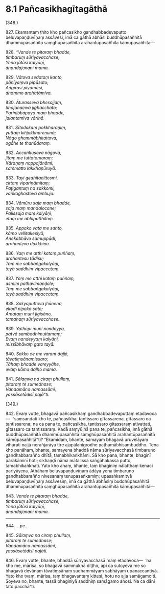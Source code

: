 

# 8.1 Pañcasikhagītagāthā



(348.)

827\. Ekamantaṃ ṭhito kho pañcasikho gandhabbadevaputto beluvapaṇḍuvīṇaṃ assāvesi, imā ca gāthā abhāsi buddhūpasañhitā dhammūpasañhitā saṃghūpasañhitā arahantūpasañhitā kāmūpasañhitā—

828\. _“Vande te pitaraṃ bhadde,_  
_timbaruṃ sūriyavacchase;_  
_Yena jātāsi kalyāṇī,_  
_ānandajananī mama._  


829\. _Vātova sedataṃ kanto,_  
_pānīyaṃva pipāsato;_  
_Aṅgīrasi piyāmesi,_  
_dhammo arahatāmiva._  


830\. _Āturasseva bhesajjaṃ,_  
_bhojanaṃva jighacchato;_  
_Parinibbāpaya maṃ bhadde,_  
_jalantamiva vārinā._  


831\. _Sītodakaṃ pokkharaṇiṃ,_  
_yuttaṃ kiñjakkhareṇunā;_  
_Nāgo ghammābhitattova,_  
_ogāhe te thanūdaraṃ._  


832\. _Accaṅkusova nāgova,_  
_jitaṃ me tuttatomaraṃ;_  
_Kāraṇaṃ nappajānāmi,_  
_sammatto lakkhaṇūruyā._  


833\. _Tayi gedhitacittosmi,_  
_cittaṃ vipariṇāmitaṃ;_  
_Paṭigantuṃ na sakkomi,_  
_vaṅkaghastova ambujo._  


834\. _Vāmūru saja maṃ bhadde,_  
_saja maṃ mandalocane;_  
_Palissaja maṃ kalyāṇi,_  
_etaṃ me abhipatthitaṃ._  


835\. _Appako vata me santo,_  
_kāmo vellitakesiyā;_  
_Anekabhāvo samuppādi,_  
_arahanteva dakkhiṇā._  


836\. _Yaṃ me atthi kataṃ puññaṃ,_  
_arahantesu tādisu;_  
_Taṃ me sabbaṅgakalyāṇi,_  
_tayā saddhiṃ vipaccataṃ._  


837\. _Yaṃ me atthi kataṃ puññaṃ,_  
_asmiṃ pathavimaṇḍale;_  
_Taṃ me sabbaṅgakalyāṇi,_  
_tayā saddhiṃ vipaccataṃ._  


838\. _Sakyaputtova jhānena,_  
_ekodi nipako sato;_  
_Amataṃ muni jigīsāno,_  
_tamahaṃ sūriyavacchase._  


839\. _Yathāpi muni nandeyya,_  
_patvā sambodhimuttamaṃ;_  
_Evaṃ nandeyyaṃ kalyāṇi,_  
_missībhāvaṃ gato tayā._  


840\. _Sakko ce me varaṃ dajjā,_  
_tāvatiṃsānamissaro;_  
_Tāhaṃ bhadde vareyyāhe,_  
_evaṃ kāmo daḷho mama._  


841\. _Sālaṃva na ciraṃ phullaṃ,_  
_pitaraṃ te sumedhase;_  
_Vandamāno namassāmi,_  
_yassāsetādisī pajā”ti._  


(349.)

842\. Evaṃ vutte, bhagavā pañcasikhaṃ gandhabbadevaputtaṃ etadavoca—  “saṃsandati kho te, pañcasikha, tantissaro gītassarena, gītassaro ca tantissarena; na ca pana te, pañcasikha, tantissaro gītassaraṃ ativattati, gītassaro ca tantissaraṃ. Kadā saṃyūḷhā pana te, pañcasikha, imā gāthā buddhūpasañhitā dhammūpasañhitā saṃghūpasañhitā arahantūpasañhitā kāmūpasañhitā”ti? “Ekamidaṃ, bhante, samayaṃ bhagavā uruvelāyaṃ viharati najjā nerañjarāya tīre ajapālanigrodhe paṭhamābhisambuddho. Tena kho panāhaṃ, bhante, samayena bhaddā nāma sūriyavacchasā timbaruno gandhabbarañño dhītā, tamabhikaṅkhāmi. Sā kho pana, bhante, bhaginī parakāminī hoti; sikhaṇḍī nāma mātalissa saṅgāhakassa putto, tamabhikaṅkhati. Yato kho ahaṃ, bhante, taṃ bhaginiṃ nālatthaṃ kenaci pariyāyena. Athāhaṃ beluvapaṇḍuvīṇaṃ ādāya yena timbaruno gandhabbarañño nivesanaṃ tenupasaṅkamiṃ; upasaṅkamitvā beluvapaṇḍuvīṇaṃ assāvesiṃ, imā ca gāthā abhāsiṃ buddhūpasañhitā dhammūpasañhitā saṃghūpasañhitā arahantūpasañhitā kāmūpasañhitā—

843\. _Vande te pitaraṃ bhadde,_  
_timbaruṃ sūriyavacchase;_  
_Yena jātāsi kalyāṇī,_  
_ānandajananī mama._  


---

844\. …pe…



845\. _Sālaṃva na ciraṃ phullaṃ,_  
_pitaraṃ te sumedhase;_  
_Vandamāno namassāmi,_  
_yassāsetādisī pajāti._  


846\. Evaṃ vutte, bhante, bhaddā sūriyavacchasā maṃ etadavoca—  ‘na kho me, mārisa, so bhagavā sammukhā diṭṭho, api ca sutoyeva me so bhagavā devānaṃ tāvatiṃsānaṃ sudhammāyaṃ sabhāyaṃ upanaccantiyā. Yato kho tvaṃ, mārisa, taṃ bhagavantaṃ kittesi, hotu no ajja samāgamo’ti. Soyeva no, bhante, tassā bhaginiyā saddhiṃ samāgamo ahosi. Na ca dāni tato pacchā”ti.



